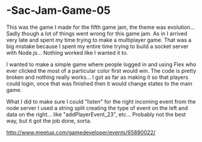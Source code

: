 -Sac-Jam-Game-05
================

This was the game I made for the fifth game jam, the theme was evolution... Sadly though a lot of things went wrong for
this game jam. As in I arrived very late and spent my time trying to make a multiplayer game. That was a big mistake 
because I spent my entire time trying to build a socket server with Node.js... Nothing worked like I wanted it to. 

I wanted to make a simple game where people logged in and using Flex who ever clicked the most of a particular color first
would win. The code is pretty broken and nothing really works... I got as far as making it so that players could login, 
once that was finished then it would change states to the main game. 

What I did to make sure I could "listen" for the right incoming event from the node server I used a string split creating 
the type of event on the left and data on the right... like "addPlayerEvent_23", etc... Probably not the best way, but
it got the job done, sorta.

http://www.meetup.com/gamedeveloper/events/65880022/